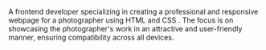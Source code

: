 A frontend developer specializing in creating a professional and responsive webpage for a photographer using HTML and CSS . The focus is on showcasing the photographer's work in an attractive and user-friendly manner, ensuring compatibility across all devices.

